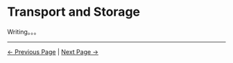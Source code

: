 # Transport and Storage

Writing。。。

----
[← Previous Page](../../320_M5/REMADE.md) | [Next Page →](../3.1.3-MaintenanceandCare/1-MaintenanceandCare.md)